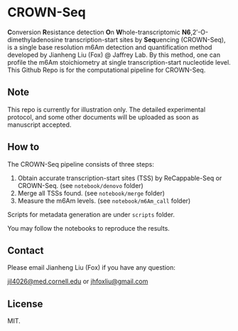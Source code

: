 # CROWN-Seq

**C**onversion **R**esistance detection **O**n **W**hole-transcriptomic **N6**,2′-O-dimethyladenosine transcription-start sites by **Seq**uencing (CROWN-Seq), is a single base resolution m6Am detection and quantification method developed by Jianheng Liu (Fox) @ Jaffrey Lab. By this method, one can profile the m6Am stoichiometry at single transcription-start nucleotide level. This Github Repo is for the computational pipeline for CROWN-Seq.

## Note

This repo is currently for illustration only. The detailed experimental protocol, and some other documents will be uploaded as soon as manuscript accepted.

## How to

The CROWN-Seq pipeline consists of three steps:

1. Obtain accurate transcription-start sites (TSS) by ReCappable-Seq or CROWN-Seq. (see `notebook/denovo` folder)
2. Merge all TSSs found. (see `notebook/merge` folder)
3. Measure the m6Am levels. (see `notebook/m6Am_call` folder)

Scripts for metadata generation are under `scripts` folder.

You may follow the notebooks to reproduce the results.

## Contact

Please email Jianheng Liu (Fox) if you have any question:

jil4026@med.cornell.edu or jhfoxliu@gmail.com

## License

MIT.

